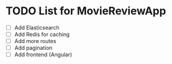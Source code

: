 # TODO List for MovieReviewApp

- [ ] Add Elasticsearch
- [ ] Add Redis for caching
- [ ] Add more routes
- [ ] Add pagination
- [ ] Add frontend (Angular)
